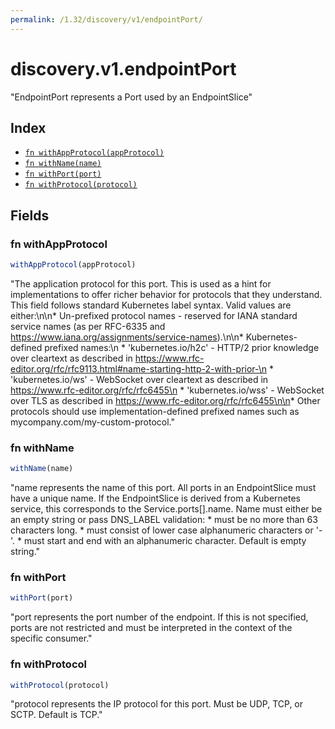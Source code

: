 ```yaml
---
permalink: /1.32/discovery/v1/endpointPort/
---
```


# discovery.v1.endpointPort

"EndpointPort represents a Port used by an EndpointSlice"

## Index

* [`fn withAppProtocol(appProtocol)`](#fn-withappprotocol)
* [`fn withName(name)`](#fn-withname)
* [`fn withPort(port)`](#fn-withport)
* [`fn withProtocol(protocol)`](#fn-withprotocol)

## Fields

### fn withAppProtocol

```ts
withAppProtocol(appProtocol)
```

"The application protocol for this port. This is used as a hint for implementations to offer richer behavior for protocols that they understand. This field follows standard Kubernetes label syntax. Valid values are either:\n\n* Un-prefixed protocol names - reserved for IANA standard service names (as per RFC-6335 and https://www.iana.org/assignments/service-names).\n\n* Kubernetes-defined prefixed names:\n  * 'kubernetes.io/h2c' - HTTP/2 prior knowledge over cleartext as described in https://www.rfc-editor.org/rfc/rfc9113.html#name-starting-http-2-with-prior-\n  * 'kubernetes.io/ws'  - WebSocket over cleartext as described in https://www.rfc-editor.org/rfc/rfc6455\n  * 'kubernetes.io/wss' - WebSocket over TLS as described in https://www.rfc-editor.org/rfc/rfc6455\n\n* Other protocols should use implementation-defined prefixed names such as mycompany.com/my-custom-protocol."

### fn withName

```ts
withName(name)
```

"name represents the name of this port. All ports in an EndpointSlice must have a unique name. If the EndpointSlice is derived from a Kubernetes service, this corresponds to the Service.ports[].name. Name must either be an empty string or pass DNS_LABEL validation: * must be no more than 63 characters long. * must consist of lower case alphanumeric characters or '-'. * must start and end with an alphanumeric character. Default is empty string."

### fn withPort

```ts
withPort(port)
```

"port represents the port number of the endpoint. If this is not specified, ports are not restricted and must be interpreted in the context of the specific consumer."

### fn withProtocol

```ts
withProtocol(protocol)
```

"protocol represents the IP protocol for this port. Must be UDP, TCP, or SCTP. Default is TCP."